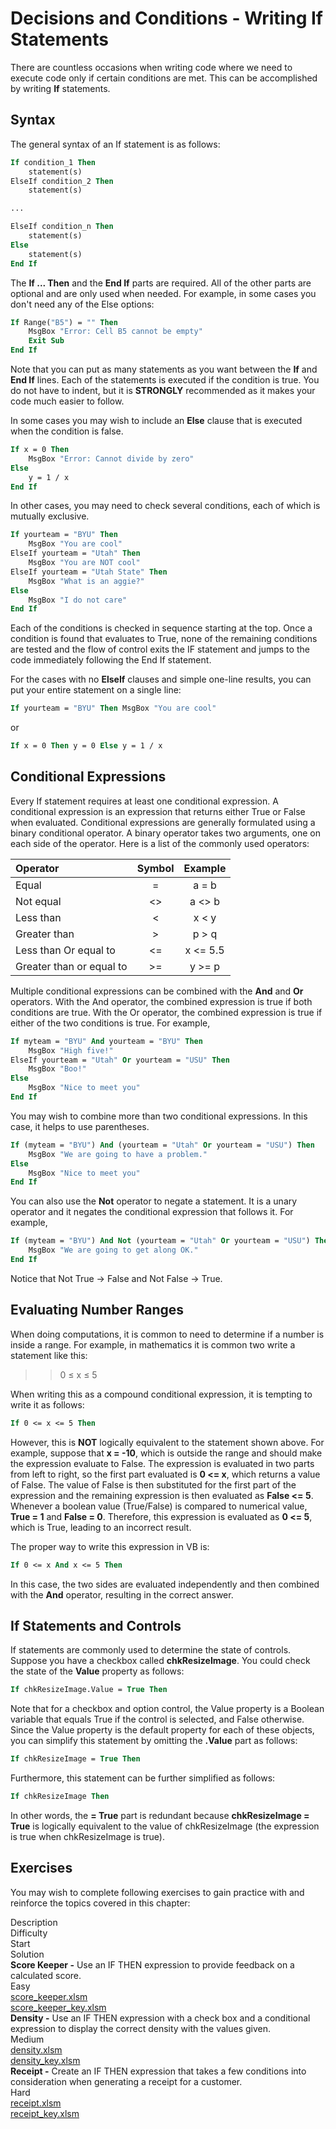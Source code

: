# Decisions and Conditions - Writing If Statements

There are countless occasions when writing code where we need to execute code only if certain conditions are met. This can be accomplished by writing **If** statements.

## Syntax

The general syntax of an If statement is as follows:

```vb
If condition_1 Then
    statement(s)
ElseIf condition_2 Then 
    statement(s)

...

ElseIf condition_n Then
    statement(s)
Else
    statement(s)
End If
```

The **If ... Then** and the **End If** parts are required. All of the other parts are optional and are only used when needed. For example, in some cases you don't need any of the Else options:

```vb
If Range("B5") = "" Then
    MsgBox "Error: Cell B5 cannot be empty"
    Exit Sub
End If
```

Note that you can put as many statements as you want between the **If** and **End If** lines. Each of the statements is executed if the condition is true. You do not have to indent, but it is **STRONGLY** recommended as it makes your code much easier to follow.

In some cases you may wish to include an **Else** clause that is executed when the condition is false.

```vb
If x = 0 Then
    MsgBox "Error: Cannot divide by zero"
Else
    y = 1 / x
End If
```

In other cases, you may need to check several conditions, each of which is mutually exclusive.

```vb
If yourteam = "BYU" Then
    MsgBox "You are cool"
ElseIf yourteam = "Utah" Then
    MsgBox "You are NOT cool"
ElseIf yourteam = "Utah State" Then
    MsgBox "What is an aggie?"
Else
    MsgBox "I do not care"
End If
```

Each of the conditions is checked in sequence starting at the top. Once a condition is found that evaluates to True, none of the remaining conditions are tested and the flow of control exits the IF statement and jumps to the code immediately following the End If statement.

For the cases with no **ElseIf** clauses and simple one-line results, you can put your entire statement on a single line:

```vb
If yourteam = "BYU" Then MsgBox "You are cool"
```

or

```vb
If x = 0 Then y = 0 Else y = 1 / x
```

## Conditional Expressions

Every If statement requires at least one conditional expression. A conditional expression is an expression that returns either True or False when evaluated. Conditional expressions are generally formulated using a binary conditional operator. A binary operator takes two arguments, one on each side of the operator. Here is a list of the commonly used operators:

| Operator                 |  Symbol  |  Example  |
|:-------------------------|:--------:|:---------:|
| Equal                    |    =     |   a = b   |
| Not equal                |    <>    |  a <> b   |
| Less than                |    <     |   x < y   |
| Greater than             |    >     |   p > q   |
| Less than Or equal to    |    <=    | x <= 5.5  |
| Greater than or equal to |    >=    |  y >= p   |

Multiple conditional expressions can be combined with the **And** and **Or** operators. With the And operator, the combined expression is true if both conditions are true. With the Or operator, the combined expression is true if either of the two conditions is true. For example,

```vb
If myteam = "BYU" And yourteam = "BYU" Then
    MsgBox "High five!"
ElseIf yourteam = "Utah" Or yourteam = "USU" Then
    MsgBox "Boo!"
Else
    MsgBox "Nice to meet you"
End If
```

You may wish to combine more than two conditional expressions. In this case, it helps to use parentheses.

```vb
If (myteam = "BYU") And (yourteam = "Utah" Or yourteam = "USU") Then
    MsgBox "We are going to have a problem."
Else
    MsgBox "Nice to meet you"
End If
```

You can also use the **Not** operator to negate a statement. It is a unary operator and it negates the conditional expression that follows it. For example,

```vb
If (myteam = "BYU") And Not (yourteam = "Utah" Or yourteam = "USU") Then
    MsgBox "We are going to get along OK."
End If
```

Notice that Not True → False and Not False → True.

## Evaluating Number Ranges

When doing computations, it is common to need to determine if a number is inside a range. For example, in mathematics it is common two write a statement like this:

>>0 ≤ x ≤ 5

When writing this as a compound conditional expression, it is tempting to write it as follows:

```vb
If 0 <= x <= 5 Then
```

However, this is **NOT** logically equivalent to the statement shown above. For example, suppose that **x = -10**, which is outside the range and should make the expression evaluate to False. The expression is evaluated in two parts from left to right, so the first part evaluated is **0 <= x**, which returns a value of False. The value of False is then substituted for the first part of the expression and the remaining expression is then evaluated as **False <= 5**. Whenever a boolean value (True/False) is compared to numerical value, **True = 1** and **False = 0**. Therefore, this expression is evaluated as **0 <= 5**, which is True, leading to an incorrect result.

The proper way to write this expression in VB is:

```vb
If 0 <= x And x <= 5 Then
```

In this case, the two sides are evaluated independently and then combined with the **And** operator, resulting in the correct answer.

## If Statements and Controls

If statements are commonly used to determine the state of controls. Suppose you have a checkbox called **chkResizeImage**. You could check the state of the **Value** property as follows:

```vb
If chkResizeImage.Value = True Then
```

Note that for a checkbox and option control, the Value property is a Boolean variable that equals True if the control is selected, and False otherwise. Since the Value property is the default property for each of these objects, you can simplify this statement by omitting the **.Value** part as follows:

```vb
If chkResizeImage = True Then
```

Furthermore, this statement can be further simplified as follows:

```vb
If chkResizeImage Then
```

In other words, the **= True** part is redundant because **chkResizeImage = True** is logically equivalent to the value of chkResizeImage (the expression is true when chkResizeImage is true).

## Exercises

You may wish to complete following exercises to gain practice with and reinforce the topics covered in this chapter:

<div class="exercise-grid" data-columns="4">
<div class="exercise-header">Description</div>
<div class="exercise-header">Difficulty</div>
<div class="exercise-header">Start</div>
<div class="exercise-header">Solution</div>

<div class="exercise-cell"><strong>Score Keeper -</strong> Use an IF THEN expression to provide feedback on a calculated score.</div>
<div class="exercise-cell">Easy</div>
<div class="exercise-cell"><a href="files/score_keeper.xlsm">score_keeper.xlsm</a></div>
<div class="exercise-cell"><a href="files/score_keeper_key.xlsm">score_keeper_key.xlsm</a></div>

<div class="exercise-cell"><strong>Density -</strong> Use an IF THEN expression with a check box and a conditional expression to display the correct density with the values given.</div>
<div class="exercise-cell">Medium</div>
<div class="exercise-cell"><a href="files/density.xlsm">density.xlsm</a></div>
<div class="exercise-cell"><a href="files/density_key.xlsm">density_key.xlsm</a></div>

<div class="exercise-cell"><strong>Receipt -</strong> Create an IF THEN expression that takes a few conditions into consideration when generating a receipt for a customer.</div>
<div class="exercise-cell">Hard</div>
<div class="exercise-cell"><a href="files/receipt.xlsm">receipt.xlsm</a></div>
<div class="exercise-cell"><a href="files/receipt_key.xlsm">receipt_key.xlsm</a></div>
</div>
